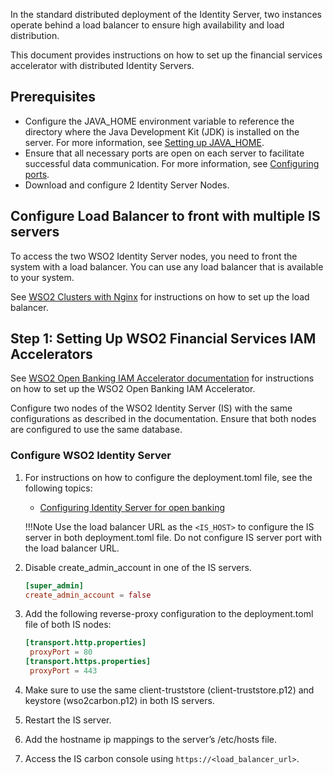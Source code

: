 In the standard distributed deployment of the Identity Server, two instances operate behind a load balancer to ensure high availability and load distribution.

This document provides instructions on how to set up the financial services accelerator with distributed Identity Servers.

## Prerequisites

- Configure the JAVA_HOME environment variable to reference the directory where the Java Development Kit (JDK) is installed on the server.
  For more information, see [Setting up JAVA_HOME](https://ob.docs.wso2.com/en/latest/install-and-setup/setting-up-servers/#setting-up-java_home).
- Ensure that all necessary ports are open on each server to facilitate successful data communication.
  For more information, see [Configuring ports](https://ob.docs.wso2.com/en/latest/install-and-setup/setting-up-servers/#configuring-ports).
- Download and configure 2 Identity Server Nodes.

## Configure Load Balancer to front with multiple IS servers

To access the two WSO2 Identity Server nodes, you need to front the system with a load balancer. You can use any load balancer that is available to your system.

See [WSO2 Clusters with Nginx](wso2-clusters-with-nginx.md) for instructions on how to set up the load balancer.

## Step 1: Setting Up WSO2 Financial Services IAM Accelerators

See [WSO2 Open Banking IAM Accelerator documentation](setting-up-servers-with-is.md)
for instructions on how to set up the WSO2 Open Banking IAM Accelerator.

Configure two nodes of the WSO2 Identity Server (IS) with the same configurations as described in the documentation.
Ensure that both nodes are configured to use the same database.

### Configure WSO2 Identity Server

1. For instructions on how to configure the deployment.toml file, see the following topics:
    - [Configuring Identity Server for open banking](configuring-identity-server-for-ob.md)
   
    !!!Note
        Use the load balancer URL as the `<IS_HOST>` to configure the IS server in both deployment.toml file.
        Do not configure IS server port with the load balancer URL.

2. Disable create_admin_account in one of the IS servers.
   ``` toml
   [super_admin]
   create_admin_account = false
    ```

3. Add the following reverse-proxy configuration to the deployment.toml file of both IS nodes:
   ``` toml
   [transport.http.properties]
    proxyPort = 80
   [transport.https.properties]
    proxyPort = 443
   ```
4. Make sure to use the same client-truststore (client-truststore.p12) and keystore (wso2carbon.p12) in both IS servers.
5. Restart the IS server.
6. Add the hostname ip mappings to the server’s /etc/hosts file.
7. Access the IS carbon console using `https://<load_balancer_url>`.
